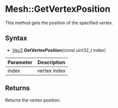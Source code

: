 # Mesh::GetVertexPosition

This method gets the position of the specified vertex.

## Syntax

- [Vec3](Vec3.md) **GetVertexPosition**(const uint32_t index)

| Parameter | Description |
|-|-|
| index | vertex index |

## Returns

Returns the vertex position.
